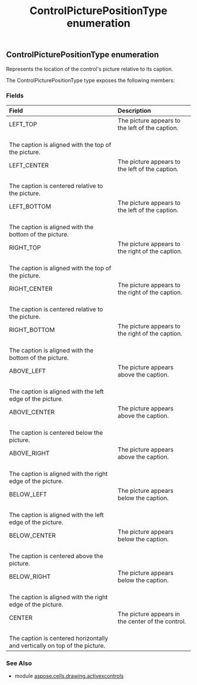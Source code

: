 ﻿---
title: ControlPicturePositionType enumeration
second_title: Aspose.Cells for Python via .NET API References
description: 
type: docs
weight: 220
url: /aspose.cells.drawing.activexcontrols/controlpicturepositiontype/
is_root: false
---

## ControlPicturePositionType enumeration

Represents the location of the control's picture relative to its caption.



The ControlPicturePositionType type exposes the following members:

### Fields
| Field | Description |
| :- | :- |
| LEFT_TOP | The picture appears to the left of the caption.<br/>The caption is aligned with the top of the picture. |
| LEFT_CENTER | The picture appears to the left of the caption.<br/>The caption is centered relative to the picture. |
| LEFT_BOTTOM | The picture appears to the left of the caption.<br/>The caption is aligned with the bottom of the picture. |
| RIGHT_TOP | The picture appears to the right of the caption.<br/>The caption is aligned with the top of the picture. |
| RIGHT_CENTER | The picture appears to the right of the caption.<br/>The caption is centered relative to the picture. |
| RIGHT_BOTTOM | The picture appears to the right of the caption.<br/>The caption is aligned with the bottom of the picture. |
| ABOVE_LEFT | The picture appears above the caption.<br/>The caption is aligned with the left edge of the picture. |
| ABOVE_CENTER | The picture appears above the caption.<br/>The caption is centered below the picture. |
| ABOVE_RIGHT | The picture appears above the caption.<br/>The caption is aligned with the right edge of the picture. |
| BELOW_LEFT | The picture appears below the caption.<br/>The caption is aligned with the left edge of the picture. |
| BELOW_CENTER | The picture appears below the caption.<br/>The caption is centered above the picture. |
| BELOW_RIGHT | The picture appears below the caption.<br/>The caption is aligned with the right edge of the picture. |
| CENTER | The picture appears in the center of the control.<br/>The caption is centered horizontally and vertically on top of the picture. |



### See Also
* module [aspose.cells.drawing.activexcontrols](..)
